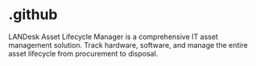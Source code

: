 # .github
LANDesk Asset Lifecycle Manager is a comprehensive IT asset management solution. Track hardware, software, and manage the entire asset lifecycle from procurement to disposal.
